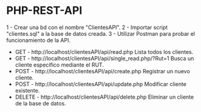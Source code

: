 # PHP-REST-API
 
 1 - Crear una bd con el nombre "ClientesAPI".
 2 - Importar script "clientes.sql" a la base de datos creada.
 3 - Utilizar Postman para probar el funcionamiento de la API.
 
 - GET - http://localhost/clientesAPI/api/read.php Lista todos los clientes.
 - GET - http://localhost/clientesAPI/api/single_read.php/?Rut=1 Busca un cliente específico mediante el RUT.
 - POST - http://localhost/clientesAPI/api/create.php Registrar un nuevo cliente.
 - POST - http://localhost/clientesAPI/api/update.php Modificar cliente existente.
 - DELETE - http://localhost/clientesAPI/api/delete.php Eliminar un cliente de la base de datos.
 
 
